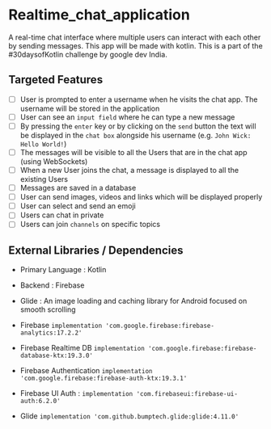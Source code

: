 # Realtime_chat_application
A real-time chat interface where multiple users can interact with each other by sending messages. This app will be made with kotlin. This is a part of the #30daysofKotlin challenge by google dev India.

## Targeted Features
-   [ ] User is prompted to enter a username when he visits the chat app. The username will be stored in the application
-   [ ] User can see an `input field` where he can type a new message
-   [ ] By pressing the `enter` key or by clicking on the `send` button the text will be displayed in the `chat box` alongside his username (e.g. `John Wick: Hello World!`)
-   [ ] The messages will be visible to all the Users that are in the chat app (using WebSockets)
-   [ ] When a new User joins the chat, a message is displayed to all the existing Users
-   [ ] Messages are saved in a database
-   [ ] User can send images, videos and links which will be displayed properly
-   [ ] User can select and send an emoji
-   [ ] Users can chat in private
-   [ ] Users can join `channels` on specific topics

## External Libraries / Dependencies

* Primary Language   : Kotlin
* Backend            : Firebase
* Glide              : An image loading and caching library for Android focused on smooth scrolling

* Firebase `implementation 'com.google.firebase:firebase-analytics:17.2.2'`
* Firebase Realtime DB `implementation 'com.google.firebase:firebase-database-ktx:19.3.0'`
* Firebase Authentication `implementation 'com.google.firebase:firebase-auth-ktx:19.3.1'`
* Firebase UI Auth : `implementation 'com.firebaseui:firebase-ui-auth:6.2.0'`

* Glide `implementation 'com.github.bumptech.glide:glide:4.11.0'`

